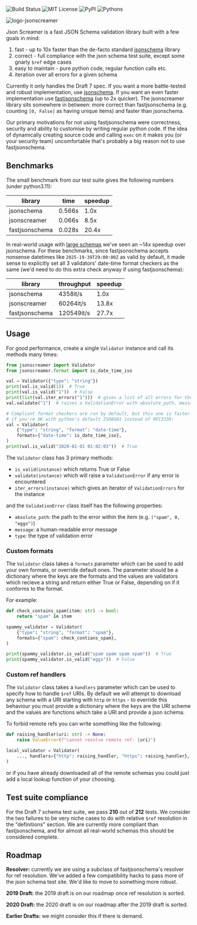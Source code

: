 ![Build Status](https://github.com/SuadeLabs/jsonscreamer/actions/workflows/ci-pipeline.yml/badge.svg)
![MIT License](https://img.shields.io/badge/LICENSE-MIT-yellow.svg)
![PyPI](https://img.shields.io/pypi/v/jsonscreamer.svg)
![Pythons](https://img.shields.io/pypi/pyversions/jsonscreamer.svg)

![logo-jsonscreamer](https://repository-images.githubusercontent.com/979927857/0a75e558-981a-4d73-8f11-f35f0492e6fe)

Json Screamer is a fast JSON Schema validation library built with a few goals in mind:

1. fast - up to 10x faster than the de-facto standard [jsonschema](https://github.com/python-jsonschema/jsonschema) library
2. correct - full compliance with the json schema test suite, except some gnarly `$ref` edge cases
3. easy to maintain - pure python code, regular function calls etc.
4. iteration over all errors for a given schema

Currently it only handles the Draft 7 spec. If you want a more battle-tested and robust implementation, use [jsonschema](https://github.com/python-jsonschema/jsonschema). If you want an even faster implementation use [fastjsonschema](https://github.com/horejsek/python-fastjsonschema) (up to 2x quicker). The jsonscreamer library sits somewhere in between: more correct than fastjsonschema (e.g. counting `[0, False]` as having unique items) and faster than jsonschema.

Our primary motivations for not using fastjsonschema were correctness, security and ability to customise by writing regular python code. If the idea of dynamically creating source code and calling `exec` on it makes you (or your security team) uncomfortable that's probably a big reason not to use fastjsonschema.


## Benchmarks

The small benchmark from our test suite gives the following numbers (under python3.11):

| library | time | speedup |
| --- | --- | --- |
| jsonschema | 0.566s | 1.0x |
| jsonscreamer | 0.066s | 8.5x |
| fastjsonschema | 0.028s | 20.4x |

In real-world usage with [large schemas](https://github.com/SuadeLabs/fire/blob/master/schemas/account.json) we've seen an ~14x speedup over jsonschema. For these benchmarks, since fastjsonschema accepts nonsense datetimes like `2025-19-39T29:00:00Z` as valid by default, it made sense to explicitly set all 3 validators' date-time format checkers as the same (we'd need to do this extra check anyway if using fastjsonschema):

| library | throughput | speedup |
| --- | --- | --- |
| jsonschema | 4358it/s | 1.0x |
| jsonscreamer | 60264it/s| 13.8x |
| fastjsonschema | 120549it/s | 27.7x |


## Usage

For good performance, create a single `Validator` instance and call its methods many times:

```python
from jsonscreamer import Validator
from jsonscreamer.format import is_date_time_iso

val = Validator({"type": "string"})
print(val.is_valid(1))  # True
print(val.is_valid("1"))  # False
print(list(val.iter_errors("1")))  # gives a list of all errors for the item
val.validate("1")  # raises a ValidationError with absolute_path, message, type

# Compliant format checkers are run by default, but this one is faster
# if you're OK with python's default ISO8601 instead of RFC3339:
val = Validator(
    {"type": "string", "format": "date-time"},
    formats={"date-time": is_date_time_iso},
)
print(val.is_valid("2020-01-01 01:02:03"))  # True
```

The `Validator` class has 3 primary methods:

- `is_valid(instance)` which returns True or False
- `validate(instance)` which will raise a `ValidationError` if any error is encountered
- `iter_errors(instance)` which gives an iterator of `ValidationErrors` for the instance

and the `ValidationError` class itself has the following properties:

- `absolute_path`: the path to the error within the item (e.g. `("spam", 0, "eggs")`)
- `message`: a human-readable error message
- `type`: the type of validation error


### Custom formats

The `Validator` class takes a `formats` parameter which can be used to add your own formats, or override default ones.
The parameter should be a dictionary where the keys are the formats and the values are validators which recieve a string and return either True or False, depending on if it conforms to the format.

For example:

```python
def check_contains_spam(item: str) -> bool:
    return "spam" in item

spammy_validator = Validator(
    {"type": "string", "format": "spam"},
    formats={"spam": check_contians_spam},
)

print(spammy_validator.is_valid("spam spam spam spam"))  # True
print(spammy_validator.is_valid("eggs"))  # False
```

### Custom ref handlers

The `Validator` class takes a `handlers` parameter which can be used to specify how to handle `$ref` URIs.
By default we will attempt to download any schema with a URI starting with `http` or `https` - to everride this behaviour you must provide a dictionary where the keys are the URI scheme and the values are functions which take a URI and provide a json schema.

To forbid remote refs you can write something like the following:

```python
def raising_handler(uri: str) -> None:
    raise ValueError(f"cannot resolve remote ref: {uri}")

local_validator = Validator(
    ..., handlers={"http": raising_handler, "https": raising_handler},
)
```

or if you have already downloaded all of the remote schemas you could just add a local lookup function of your choosing.


## Test suite compliance

For the Draft 7 schema test suite, we pass **210** out of **212** tests. We consider the two failures to be very niche cases to do with relative `$ref` resolution in the "definitions" section. We are currently more compliant than fastjsonschema, and for almost all real-world schemas this should be considered complete.


## Roadmap

**Resolver:** currently we are using a subclass of fastjsonschema's resolver for ref resolution. We've added a few compatibility hacks to pass more of the json schema test site. We'd like to move to something more robust.

**2019 Draft:** the 2019 draft is on our roadmap once ref resolution is sorted.

**2020 Draft:** the 2020 draft is on our roadmap after the 2019 draft is sorted.

**Earlier Drafts:** we might consider this if there is demand.
